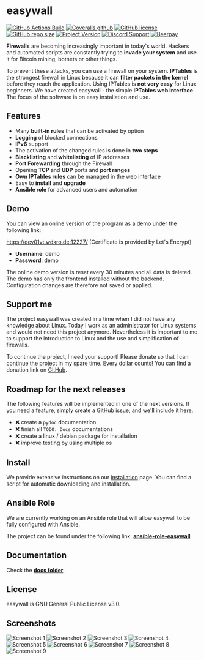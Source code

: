 # easywall

[![GitHub Actions Build](https://img.shields.io/github/workflow/status/jpylypiw/easywall/python-testing)](https://github.com/jpylypiw/easywall/actions)
[![Coveralls github](https://img.shields.io/coveralls/github/jpylypiw/easywall)](https://coveralls.io/github/jpylypiw/easywall)
[![GitHub license](https://img.shields.io/github/license/jpylypiw/easywall)](https://github.com/jpylypiw/easywall/blob/master/LICENSE)
[![GitHub repo size](https://img.shields.io/github/repo-size/jpylypiw/easywall.svg)](https://github.com/jpylypiw/easywall)
[![Project Version](https://img.shields.io/badge/release-beta-yellow.svg)](https://github.com/jpylypiw/easywall)
[![Discord Support](https://img.shields.io/discord/333980251921186818)](https://discord.gg/CUj2sFb)
[![Beerpay](https://img.shields.io/beerpay/jpylypiw/easywall)](https://beerpay.io/jpylypiw/easywall)

**Firewalls** are becoming increasingly important in today's world. Hackers and automated scripts are constantly trying to **invade your system** and use it for Bitcoin mining, botnets or other things.

To prevent these attacks, you can use a firewall on your system. **IPTables** is the strongest firewall in Linux because it can **filter packets in the kernel** before they reach the application. Using IPTables is **not very easy** for Linux beginners. We have created easywall - the simple **IPTables web interface**. The focus of the software is on easy installation and use.

## Features

- Many **built-in rules** that can be activated by option
- **Logging** of blocked connections
- **IPv6** support
- The activation of the changed rules is done in **two steps**
- **Blacklisting** and **whitelisting** of IP addresses
- **Port Forewarding** through the Firewall
- Opening **TCP** and **UDP** ports and **port ranges**
- **Own IPTables rules** can be managed in the web interface
- Easy to **install** and **upgrade**
- **Ansible role** for advanced users and automation

## Demo

You can view an online version of the program as a demo under the following link:

<https://dev01vt.wdkro.de:12227/> (Certificate is provided by Let's Encrypt)

- **Username**: demo
- **Password**: demo

The online demo version is reset every 30 minutes and all data is deleted. The demo has only the frontend installed without the backend. Configuration changes are therefore not saved or applied.

## Support me

The project easywall was created in a time when I did not have any knowledge about Linux. Today I work as an administrator for Linux systems and would not need this project anymore. Nevertheless it is important to me to support the introduction to Linux and the use and simplification of firewalls.

To continue the project, I need your support! Please donate so that I can continue the project in my spare time. Every dollar counts! You can find a donation link on [GitHub](https://github.com/jpylypiw/easywall).

## Roadmap for the next releases

The following features will be implemented in one of the next versions. If you need a feature, simply create a GitHub issue, and we'll include it here.

- :x: create a `pydoc` documentation
- :x: finish all `TODO: Docs` documentations
- :x: create a linux / debian package for installation
- :x: improve testing by using multiple os

## Install

We provide extensive instructions on our [installation](https://github.com/jpylypiw/easywall/blob/master/docs/INSTALL.md) page.
You can find a script for automatic downloading and installation.

## Ansible Role

We are currently working on an Ansible role that will allow easywall to be fully configured with Ansible.

The project can be found under the following link:
**[ansible-role-easywall](https://github.com/jpylypiw/ansible-role-easywall)**

## Documentation

Check the **[docs folder](https://github.com/jpylypiw/easywall/tree/master/docs)**.

## License

easywall is GNU General Public License v3.0.

## Screenshots

![Screenshot 1](https://i.imgur.com/eQAHOUc.png)
![Screenshot 2](https://i.imgur.com/N2cdm0h.png)
![Screenshot 3](https://i.imgur.com/pjtJuq5.png)
![Screenshot 4](https://i.imgur.com/SSTPaXO.png)
![Screenshot 5](https://i.imgur.com/EPHUjI3.png)
![Screenshot 6](https://i.imgur.com/X3sdFO3.png)
![Screenshot 7](https://i.imgur.com/5kd2Nql.png)
![Screenshot 8](https://i.imgur.com/jjZTxrV.png)
![Screenshot 9](https://i.imgur.com/owPACSx.png)

